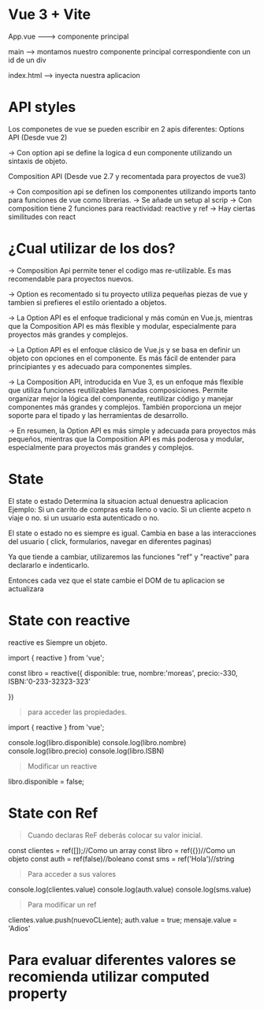 # Vue 3 + Vite


App.vue ---> componente principal

main --> montamos nuestro componente principal correspondiente con un id de un div

index.html --> inyecta nuestra aplicacion 


# API styles

Los componetes de vue se pueden escribir en 2 apis diferentes:
 Options API (Desde vue 2)

 -> Con option api se define la logica d eun componente utilizando un sintaxis de objeto.
 
 
 Composition API (Desde vue 2.7 y recomentada para proyectos de vue3)

 -> Con composition api se definen los componentes utilizando imports tanto para funciones de vue como librerias.
 -> Se añade un setup al scrip
 -> Con composition tiene 2 funciones para reactividad: reactive y ref
 -> Hay ciertas similitudes con react


 # ¿Cual utilizar de los dos?

 -> Composition Api permite tener el codigo mas re-utilizable. Es mas recomendable para proyectos nuevos.
 
 -> Option es recomentado si tu proyecto utiliza pequeñas piezas de vue  y tambien si prefieres el estilo orientado a objetos.

 -> La Option API es el enfoque tradicional y más común en Vue.js, mientras que la Composition API es más flexible y modular, especialmente para proyectos más grandes y complejos.

 -> La Option API es el enfoque clásico de Vue.js y se basa en definir un objeto con opciones en el componente. Es más fácil de entender para principiantes y es adecuado para componentes simples.

-> La Composition API, introducida en Vue 3, es un enfoque más flexible que utiliza funciones reutilizables llamadas composiciones. Permite organizar mejor la lógica del componente, reutilizar código y manejar componentes más grandes y complejos. También proporciona un mejor soporte para el tipado y las herramientas de desarrollo.

-> En resumen, la Option API es más simple y adecuada para proyectos más pequeños, mientras que la Composition API es más poderosa y modular, especialmente para proyectos más grandes y complejos.

# State 

El state o estado Determina la situacion actual denuestra aplicacion
Ejemplo: Si un carrito de compras esta lleno o vacio. Si un cliente acpeto n viaje o no. si un usuario esta autenticado o no.

El state o estado no es siempre es igual. Cambia en base a las interacciones del usuario ( click, formularios, navegar en diferentes paginas)

Ya que tiende a cambiar, utilizaremos las funciones "ref" y "reactive" para declararlo e indenticarlo.

Entonces cada vez que el state cambie el DOM de tu aplicacion se actualizara

# State con reactive

reactive es Siempre un objeto.

import { reactive } from 'vue';

const libro = reactive({
    disponible: true,
    nombre:'moreas',
    precio:-330,
    ISBN:'0-233-32323-323'

})

> para acceder las propiedades.

import { reactive } from 'vue';

console.log(libro.disponible)
console.log(libro.nombre)
console.log(libro.precio)
console.log(libro.ISBN)

> Modificar un reactive

libro.disponible = false;

# State con Ref

> Cuando declaras ReF deberás colocar su valor inicial.

const clientes = ref([]);//Como un array
const libro = ref({})//Como un objeto
const auth = ref(false)//boleano
const sms = ref('Hola')//string

> Para acceder a sus valores

console.log(clientes.value)
console.log(auth.value)
console.log(sms.value)

> Para modificar un ref

clientes.value.push(nuevoCLiente);
auth.value = true;
mensaje.value = 'Adios'


# Para evaluar diferentes valores se recomienda utilizar computed property









